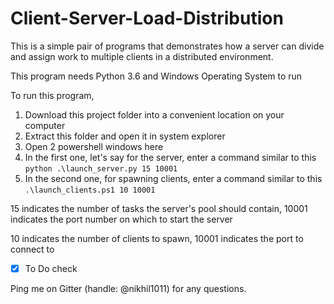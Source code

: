 # Client-Server-Load-Distribution
This is a simple pair of programs that demonstrates how a server can divide and assign work to multiple clients in a distributed environment.

This program needs Python 3.6 and Windows Operating System to run

To run this program,
  1. Download this project folder into a convenient location on your computer
  2. Extract this folder and open it in system explorer
  3. Open 2 powershell windows here
  4. In the first one, let's say for the server, enter a command similar to this `python .\launch_server.py 15 10001`
  5. In the second one, for spawning clients, enter a command similar to this `.\launch_clients.ps1 10 10001`
 
15 indicates the number of tasks the server's pool should contain, 10001 indicates the port number on which to start the server

10 indicates the number of clients to spawn, 10001 indicates the port to connect to

- [x] To Do check

Ping me on Gitter (handle: @nikhil1011) for any questions.
  
